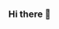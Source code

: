 ### Hi there 👋

<!--
**NickJ77/NickJ77** is a ✨ _special_ ✨ repository because its `README.md` (this file) appears on your GitHub profile.

A passionate software tester and automation engineer
🔭 I'm currently working on website automation projects and testing frameworks.
💻 Tech Stack
Python
HTML
Selenium
📂 Projects
website_automation_projects
A collection of Python scripts for automating website interactions and testing.
1
nopCommerceProject
An HTML-based project focused on testing the nopCommerce e-commerce platform.
1

- ⚡ Fun fact: I love cooking and trying new foods

📫 How to reach me
Email: [your_email@example.com]
LinkedIn: [your_linkedin_profile_link]
